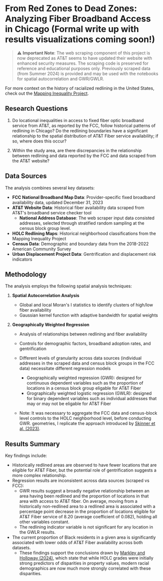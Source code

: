 # From Red Zones to Dead Zones: Analyzing Fiber Broadband Access in Chicago (Formal write up with results visualizations coming soon!)

> ⚠️ **Important Note**: The web scraping component of this project is now deprecated as AT&T seems to have updated their website with enhanced security measures. The scraping code is preserved for reference and educational purposes only. Previously scraped data (from Summer 2024) is provided and may be used with the notebooks for spatial autocorrelation and GWR/GWLR.

For more context on the history of racialized redlining in the United States, check out the [Mapping Inequality Project](https://dsl.richmond.edu/panorama/redlining/introduction).

## Research Questions

1. Do locational inequalities in access to fixed fiber optic broadband service
from AT&T, as reported by the FCC, follow historical patterns of redlining
in Chicago? Do the redlining boundaries have a significant relationship to the
spatial distribution of AT&T Fiber service availability; if so, where does this
occur?

2. Within the study area, are there discrepancies in the relationship between
redlining and data reported by the FCC and data scraped from the
AT&T website?

## Data Sources

The analysis combines several key datasets:

- **FCC National Broadband Map Data**: Provider-specific fixed broadband availability data, updated December 31, 2023
- **AT&T Website Data**: Historical fiber availability data scraped from AT&T's broadband service checker tool
  - **National Address Database**: The web scraper input data consisted addresses, selected through stratified random sampling at the census block group
level.
- **HOLC Redlining Maps**: Historical neighborhood classifications from the Mapping Inequality Project
- **Census Data**: Demographic and boundary data from the 2018-2022 American Community Survey
- **Urban Displacement Project Data**: Gentrification and displacement risk indicators

## Methodology

The analysis employs the following spatial analysis techniques:

1. **Spatial Autocorrelation Analysis**
   - Global and local Moran's I statistics to identify clusters of high/low fiber availability
   - Gaussian kernel function with adaptive bandwidth for spatial weights

2. **Geographically Weighted Regression**
   - Analysis of relationships between redlining and fiber availability
   - Controls for demographic factors, broadband adoption rates, and gentrification
   - Different levels of granularity across data sources (individual addresses in the scraped data and census block groups in the FCC data)
     necessitate different regression models
     - Geographically weighted regression (GWR): designed for continuous dependent variables such as the proportion of locations in a census block group eligable for AT&T Fiber 
     - Grographically weighted logistic regression (GWLR): designed for binary dependent variables such as individual addresses that may or may not be eligable for AT&T Fiber
       
   - Note: It was necessary to aggregate the FCC data and census-block level controls to the HOLC neighborhood level, before conducting GWR. geometries, I
     replicate the approach introduced by [Skinner et al. (2023)](https://doi.org/10.1177/08959048231174882).

## Results Summary

Key findings include:
- Historically redlined areas are observed to have fewer locations that are eligible for AT&T Fiber, but the potential
  role of gentrification suggests a more complex relationship.
- Regression results are inconsistent across data sources (scraped vs FCC):
  - GWR results suggest a broadly negative relationship between an area having been redlined and the proportion of locations in that area
with access to AT&T fiber. On average, moving from a historically non-redlined area to a redlined area is
associated with a percentage point decrease in the proportion of locations eligible for AT&T Fiber service of 8.20 (average coefficient of 0.082), holding all other variables
constant.
  - The redlining indicator variable is not significant for any location in the GWLR results.
- The current proportion of Black residents in a given area is significantly associated with lower odds of AT&T Fiber availability across both datasets.
  -  These findings support the conclusions drawn by [Markley and Holloway (2024)](https://www.tandfonline.com/doi/full/10.1080/24694452.2024.2350993), which state
     that while HOLC grades were initially strong predictors of disparities in property
     values, modern racial demographics are now much more strongly correlated with
     these disparities.



  
